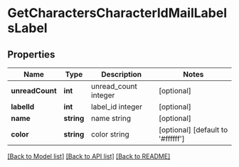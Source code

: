 # GetCharactersCharacterIdMailLabelsLabel

## Properties
Name | Type | Description | Notes
------------ | ------------- | ------------- | -------------
**unreadCount** | **int** | unread_count integer | [optional] 
**labelId** | **int** | label_id integer | [optional] 
**name** | **string** | name string | [optional] 
**color** | **string** | color string | [optional] [default to '#ffffff']

[[Back to Model list]](../README.md#documentation-for-models) [[Back to API list]](../README.md#documentation-for-api-endpoints) [[Back to README]](../README.md)


